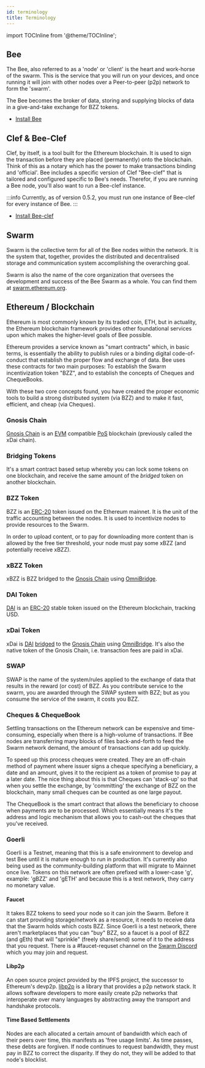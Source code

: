 ```yaml
---
id: terminology
title: Terminology
---
```


import TOCInline from '@theme/TOCInline';

<TOCInline toc={toc} />

## Bee

The Bee, also referred to as a 'node' or 'client' is the heart and work-horse of the swarm. This is the service that you will run on your devices, and once running it will join with other nodes over a Peer-to-peer (p2p) network to form the 'swarm'.

The Bee becomes the broker of data, storing and supplying blocks of data in a give-and-take exchange for BZZ tokens.

- [Install Bee](/docs/installation/quick-start#install-bee)

## Clef & Bee-Clef

Clef, by itself, is a tool built for the Ethereum blockchain. It is used to sign the transaction before they are placed (permanently) onto the blockchain. Think of this as a notary which has the power to make transactions binding and 'official'. Bee includes a specific version of Clef "Bee-clef" that is tailored and configured specific to Bee's needs. Therefor, if you are running a Bee node, you'll also want to run a Bee-clef instance.

:::info
Currently, as of version 0.5.2, you must run one instance of Bee-clef for every instance of Bee.
:::

- [Install Bee-clef](/docs/installation/bee-clef)

## Swarm

Swarm is the collective term for all of the Bee nodes within the network. It is the system that, together, provides the distributed and decentralised storage and communication system accomplishing the overarching goal.

Swarm is also the name of the core organization that oversees the development and success of the Bee Swarm as a whole. You can find them at [swarm.ethereum.org](https://swarm.ethereum.org/).

## Ethereum / Blockchain

Ethereum is most commonly known by its traded coin, ETH, but in actuality, the Ethereum blockchain framework provides other foundational services upon which makes the higher-level goals of Bee possible.

Ethereum provides a service known as "smart contracts" which, in basic terms, is essentially the ability to publish rules or a binding digital code-of-conduct that establish the proper flow and exchange of data. Bee uses these contracts for two main purposes: To establish the Swarm incentivization token "BZZ", and to establish the concepts of Cheques and ChequeBooks.

With these two core concepts found, you have created the proper economic tools to build a strong distributed system (via BZZ) and to make it fast, efficient, and cheap (via Cheques).

### Gnosis Chain

[Gnosis Chain](https://www.xdaichain.com/) is an
[EVM](https://ethereum.org/en/developers/docs/evm/) compatible
[PoS](https://www.xdaichain.com/about-gc/features#posdao-green-consensus)
blockchain (previously called the xDai chain).

### Bridging Tokens

It's a smart contract based setup whereby you can lock some tokens on one
blockchain, and receive the same amount of the _bridged_ token on another
blockchain.

### BZZ Token

BZZ is an
[ERC-20](https://ethereum.org/en/developers/docs/standards/tokens/erc-20/) token
issued on the Ethereum mainnet. It is the unit of the traffic accounting between
the nodes. It is used to incentivize nodes to provide resources to the Swarm.

In order to upload content, or to pay for downloading more content than is
allowed by the free tier threshold, your node must pay some xBZZ (and
potentially receive xBZZ).

### xBZZ Token

xBZZ is BZZ bridged to the [Gnosis Chain](https://www.xdaichain.com/) using
[OmniBridge](https://omni.xdaichain.com/bridge).

### DAI Token

[DAI](https://developer.makerdao.com/dai/1/) is an
[ERC-20](https://ethereum.org/en/developers/docs/standards/tokens/erc-20/)
stable token issued on the Ethereum blockchain, tracking USD.

### xDai Token

xDai is [DAI](https://developer.makerdao.com/dai/1/) [bridged](#bridging-tokens)
to the [Gnosis Chain](https://www.xdaichain.com/) using
[OmniBridge](https://omni.xdaichain.com/bridge). It's also the native token of
the Gnosis Chain, i.e. transaction fees are paid in xDai.

### SWAP

SWAP is the name of the system/rules applied to the exchange of data that results in the reward (or cost) of BZZ. As you contribute service to the swarm, you are awarded through the SWAP system with BZZ; but as you consume the service of the swarm, it costs you BZZ.

### Cheques & ChequeBook

Settling transactions on the Ethereum network can be expensive and time-consuming, especially when there is a high-volume of transactions. If Bee nodes are transferring many blocks of files back-and-forth to feed the Swarm network demand, the amount of transactions can add up quickly.

To speed up this process cheques were created. They are an off-chain method of payment where issuer signs a cheque specifying a beneficiary, a date and an amount, gives it to the recipient as a token of promise to pay at a later date. The nice thing about this is that Cheques can 'stack-up' so that when you settle the exchange, by 'committing' the exchange of BZZ on the blockchain, many small cheques can be counted as one large payout.

The ChequeBook is the smart contract that allows the beneficiary to choose when payments are to be processed. Which essentially means it's the address and logic mechanism that allows you to cash-out the cheques that you've received.

### Goerli

Goerli is a Testnet, meaning that this is a safe environment to develop and test Bee until it is mature enough to run in production. It's currently also being used as the community-building platform that will migrate to Mainnet once live. Tokens on this network are often prefixed with a lower-case 'g', example: 'gBZZ' and 'gETH' and because this is a test network, they carry no monetary value.

#### Faucet

It takes BZZ tokens to seed your node so it can join the Swarm. Before it can start providing storage/network as a resource, it needs to receive data that the Swarm holds which costs BZZ. Since Goerli is a test network, there aren't marketplaces that you can "buy" BZZ, so a faucet is a pool of BZZ (and gEth) that will "sprinkle" (freely share/send) some of it to the address that you request. There is a #faucet-requset channel on the [Swarm Discord](https://discord.gg/wdghaQsGq5) which you may join and request.

#### Libp2p

An open source project provided by the IPFS project, the successor to Ethereum's devp2p. [libp2p](https://libp2p.io/) is a library that provides a p2p network stack. It allows software developers to more easily create p2p networks that interoperate over many languages by abstracting away the transport and handshake protocols.

#### Time Based Settlements

Nodes are each allocated a certain amount of bandwidth which each of their peers over time, this manifests as 'free usage limits'. As time passes, these debts are forgiven. If node continues to request bandwidth, they must pay in BZZ to correct the disparity. If they do not, they will be added to that node's blocklist.